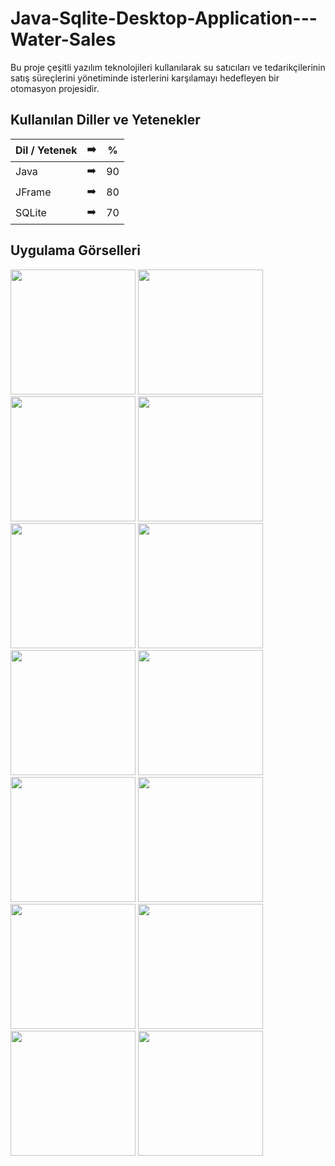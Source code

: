 # Java-Sqlite-Desktop-Application---Water-Sales

Bu proje çeşitli yazılım teknolojileri kullanılarak su satıcıları ve tedarikçilerinin satış süreçlerini yönetiminde isterlerini karşılamayı hedefleyen bir otomasyon projesidir.

## Kullanılan Diller ve Yetenekler

| Dil / Yetenek | :arrow_right: | % |
| ------------- |:-------------:|:-------------:|
| Java | :arrow_right: | 90 |
| JFrame | :arrow_right: | 80 |
| SQLite | :arrow_right: | 70 |

## Uygulama Görselleri

<p>
<a href="https://github.com/Yusuf-E/Java-Sqlite-Desktop-Application-Water-Sales/blob/main/images/1.jpg" target="_blank">
<img src="https://github.com/Yusuf-E/Java-Sqlite-Desktop-Application-Water-Sales/blob/main/images/1.jpg" width="200" style="max-width:80%;"></a>
  
<a href="https://github.com/Yusuf-E/Java-Sqlite-Desktop-Application-Water-Sales/blob/main/images/2.jpg" target="_blank">
<img src="https://github.com/Yusuf-E/Java-Sqlite-Desktop-Application-Water-Sales/blob/main/images/2.jpg" width="200" style="max-width:100%;"></a>
  
<a href="https://github.com/Yusuf-E/Java-Sqlite-Desktop-Application-Water-Sales/blob/main/images/3.jpg" target="_blank">
<img src="https://github.com/Yusuf-E/Java-Sqlite-Desktop-Application-Water-Sales/blob/main/images/3.jpg" width="200" style="max-width:100%;"></a>
  
<a href="https://github.com/Yusuf-E/Java-Sqlite-Desktop-Application-Water-Sales/blob/main/images/4.jpg" target="_blank">
<img src="https://github.com/Yusuf-E/Java-Sqlite-Desktop-Application-Water-Sales/blob/main/images/4.jpg" width="200" style="max-width:100%;"></a>
  
<a href="https://github.com/Yusuf-E/Java-Sqlite-Desktop-Application-Water-Sales/blob/main/images/5.jpg" target="_blank">
<img src="https://github.com/Yusuf-E/Java-Sqlite-Desktop-Application-Water-Sales/blob/main/images/5.jpg" width="200" style="max-width:100%;"></a>
  
<a href="https://github.com/Yusuf-E/Java-Sqlite-Desktop-Application-Water-Sales/blob/main/images/6.jpg" target="_blank">
<img src="https://github.com/Yusuf-E/Java-Sqlite-Desktop-Application-Water-Sales/blob/main/images/6.jpg" width="200" style="max-width:100%;"></a>
  
<a href="https://github.com/Yusuf-E/Java-Sqlite-Desktop-Application-Water-Sales/blob/main/images/7.jpg" target="_blank">
<img src="https://github.com/Yusuf-E/Java-Sqlite-Desktop-Application-Water-Sales/blob/main/images/7.jpg" width="200" style="max-width:100%;"></a>
  
<a href="https://github.com/Yusuf-E/Java-Sqlite-Desktop-Application-Water-Sales/blob/main/images/8.jpg" target="_blank">
<img src="https://github.com/Yusuf-E/Java-Sqlite-Desktop-Application-Water-Sales/blob/main/images/8.jpg" width="200" style="max-width:100%;"></a>
  
<a href="https://github.com/Yusuf-E/Java-Sqlite-Desktop-Application-Water-Sales/blob/main/images/9.jpg" target="_blank">
<img src="https://github.com/Yusuf-E/Java-Sqlite-Desktop-Application-Water-Sales/blob/main/images/9.jpg" width="200" style="max-width:100%;"></a>
  
<a href="https://github.com/Yusuf-E/Java-Sqlite-Desktop-Application-Water-Sales/blob/main/images/10.jpg" target="_blank">
<img src="https://github.com/Yusuf-E/Java-Sqlite-Desktop-Application-Water-Sales/blob/main/images/10.jpg" width="200" style="max-width:100%;"></a>
  
<a href="https://github.com/Yusuf-E/Java-Sqlite-Desktop-Application-Water-Sales/blob/main/images/11.jpg" target="_blank">
<img src="https://github.com/Yusuf-E/Java-Sqlite-Desktop-Application-Water-Sales/blob/main/images/11.jpg" width="200" style="max-width:100%;"></a>
  
<a href="https://github.com/Yusuf-E/Java-Sqlite-Desktop-Application-Water-Sales/blob/main/images/12.jpg" target="_blank">
<img src="https://github.com/Yusuf-E/Java-Sqlite-Desktop-Application-Water-Sales/blob/main/images/12.jpg" width="200" style="max-width:100%;"></a>
  
<a href="https://github.com/Yusuf-E/Java-Sqlite-Desktop-Application-Water-Sales/blob/main/images/13.jpg" target="_blank">
<img src="https://github.com/Yusuf-E/Java-Sqlite-Desktop-Application-Water-Sales/blob/main/images/13.jpg" width="200" style="max-width:100%;"></a>
  
<a href="https://github.com/Yusuf-E/Java-Sqlite-Desktop-Application-Water-Sales/blob/main/images/14.jpg" target="_blank">
<img src="https://github.com/Yusuf-E/Java-Sqlite-Desktop-Application-Water-Sales/blob/main/images/14.jpg" width="200" style="max-width:100%;"></a>
  
</p>
